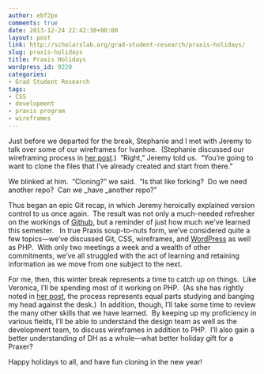 ```yaml
---
author: ebf2px
comments: true
date: 2013-12-24 22:42:38+00:00
layout: post
link: http://scholarslab.org/grad-student-research/praxis-holidays/
slug: praxis-holidays
title: Praxis Holidays
wordpress_id: 9220
categories:
- Grad Student Research
tags:
- CSS
- development
- praxis program
- wireframes
---
```


Just before we departed for the break, Stephanie and I met with Jeremy to talk over some of our wireframes for Ivanhoe.  (Stephanie discussed our wireframing process in [her post](http://www.scholarslab.org/grad-student-research/turning-points-in-praxis-new-roles-wire-frames-and-programming-languages/).)  “Right,” Jeremy told us.  “You’re going to want to clone the files that I’ve already created and start from there.”

We blinked at him.  “Cloning?” we said.  “Is that like forking?  Do we need another repo?  Can we _have _another repo?”

Thus began an epic Git recap, in which Jeremy heroically explained version control to us once again.  The result was not only a much-needed refresher on the workings of [Github](https://github.com/), but a reminder of just how much we’ve learned this semester.   In true Praxis soup-to-nuts form, we’ve considered quite a few topics—we’ve discussed Git, CSS, wireframes, and [WordPress](http://wordpress.org/) as well as PHP.  With only two meetings a week and a wealth of other commitments, we’ve all struggled with the act of learning and retaining information as we move from one subject to the next.

For me, then, this winter break represents a time to catch up on things.  Like Veronica, I’ll be spending most of it working on PHP.  (As she has rightly noted in [her post](http://www.scholarslab.org/grad-student-research/breaking-things-over-winter-break/), the process represents equal parts studying and banging my head against the desk.)  In addition, though, I’ll take some time to review the many other skills that we have learned.  By keeping up my proficiency in various fields, I’ll be able to understand the design team as well as the development team, to discuss wireframes in addition to PHP.  I’ll also gain a better understanding of DH as a whole—what better holiday gift for a Praxer?

Happy holidays to all, and have fun cloning in the new year!

